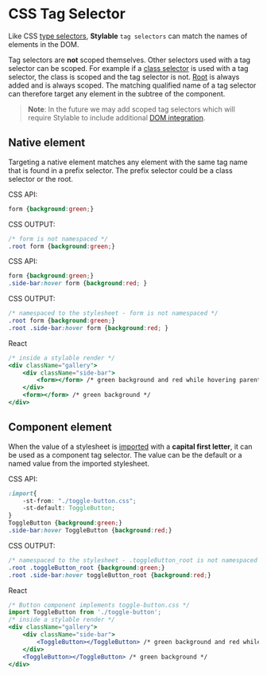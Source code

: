 # CSS Tag Selector

Like CSS [type selectors](https://developer.mozilla.org/en-US/docs/Web/CSS/Type_selectors), **Stylable** `tag selectors` can match the names of elements in the DOM.

Tag selectors are **not** scoped themselves. Other selectors used with a tag selector can be scoped. For example if a [class selector](./class-selectors.md) is used with a tag selector, the class is scoped and the tag selector is not.  [Root](./root.md) is always added and is always scoped. The matching qualified name of a tag selector can therefore target any element in the subtree of the component. 

> **Note**: In the future we may add scoped tag selectors which will require Stylable to include additional [DOM integration](./react-integration.md). 

## Native element

Targeting a native element matches any element with the same tag name that is found in a prefix selector. The prefix selector could be a class selector or the root.

CSS API:

```css
form {background:green;}

```

CSS OUTPUT:

```css
/* form is not namespaced */
.root form {background:green;} 
```

CSS API:

```css
form {background:green;}
.side-bar:hover form {background:red; }
```

CSS OUTPUT:
```css
/* namespaced to the stylesheet - form is not namespaced */
.root form {background:green;} 
.root .side-bar:hover form {background:red; }
```

React

```jsx
/* inside a stylable render */
<div className="gallery">
    <div className="side-bar">
        <form></form> /* green background and red while hovering parent */
    </div>
    <form></form> /* green background */
</div>
```

## Component element

When the value of a stylesheet is [imported](./imports.md) with a **capital first letter**, it can be used as a component tag selector. The value can be the default or a named value from the imported stylesheet.

CSS API:
```css
:import{
    -st-from: "./toggle-button.css";
    -st-default: ToggleButton;
}
ToggleButton {background:green;}
.side-bar:hover ToggleButton {background:red;}
```

CSS OUTPUT:
```css
/* namespaced to the stylesheet - .toggleButton_root is not namespaced */
.root .toggleButton_root {background:green;}
.root .side-bar:hover toggleButton_root {background:red;}
```

React
```jsx
/* Button component implements toggle-button.css */
import ToggleButton from './toggle-button';
/* inside a stylable render */
<div className="gallery">
    <div className="side-bar">
        <ToggleButton></ToggleButton> /* green background and red while hovering parent */
    </div>
    <ToggleButton></ToggleButton> /* green background */
</div>
```


